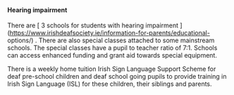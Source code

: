 ####  **Hearing impairment**

There are [ 3 schools for students with hearing impairment
](https://www.irishdeafsociety.ie/information-for-parents/educational-
options/) . There are also special classes attached to some mainstream
schools. The special classes have a pupil to teacher ratio of 7:1. Schools can
access enhanced funding and grant aid towards special equipment.

There is a weekly home tuition Irish Sign Language Support Scheme for deaf
pre-school children and deaf school going pupils to provide training in Irish
Sign Language (ISL) for these children, their siblings and parents.
